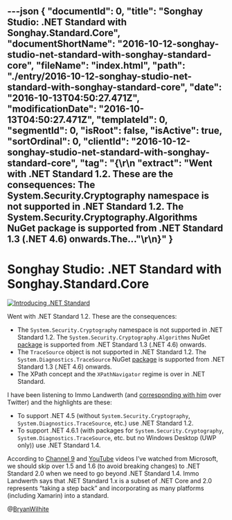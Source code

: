 ---json
{
  "documentId": 0,
  "title": "Songhay Studio: .NET Standard with Songhay.Standard.Core",
  "documentShortName": "2016-10-12-songhay-studio-net-standard-with-songhay-standard-core",
  "fileName": "index.html",
  "path": "./entry/2016-10-12-songhay-studio-net-standard-with-songhay-standard-core",
  "date": "2016-10-13T04:50:27.471Z",
  "modificationDate": "2016-10-13T04:50:27.471Z",
  "templateId": 0,
  "segmentId": 0,
  "isRoot": false,
  "isActive": true,
  "sortOrdinal": 0,
  "clientId": "2016-10-12-songhay-studio-net-standard-with-songhay-standard-core",
  "tag": "{\r\n  \"extract\": \"Went with .NET Standard 1.2. These are the consequences: The System.Security.Cryptography namespace is not supported in .NET Standard 1.2. The System.Security.Cryptography.Algorithms NuGet package is supported from .NET Standard 1.3 (.NET 4.6) onwards.The...\"\r\n}"
}
---

# Songhay Studio: .NET Standard with Songhay.Standard.Core

[<img alt="Introducing .NET Standard" src="https://farm6.staticflickr.com/5519/29639839953_5f0fe95381_z_d.jpg">](https://blogs.msdn.microsoft.com/dotnet/2016/09/26/introducing-net-standard/ "Introducing .NET Standard")

Went with .NET Standard 1.2. These are the consequences:

* The `System.Security.Cryptography` namespace is not supported in .NET Standard 1.2. The `System.Security.Cryptography.Algorithms` NuGet [package](https://www.nuget.org/packages/System.Security.Cryptography.Algorithms/) is supported from .NET Standard 1.3 (.NET 4.6) onwards.
* The `TraceSource` object is not supported in .NET Standard 1.2. The `System.Diagnostics.TraceSource` NuGet [package](https://www.nuget.org/packages/System.Diagnostics.TraceSource/) is supported from .NET Standard 1.3 (.NET 4.6) onwards.
* The XPath concept and the `XPathNavigator` regime is over in .NET Standard.

I have been listening to Immo Landwerth (and [corresponding with him](https://twitter.com/BryanWilhite/status/785944202525814784) over Twitter) and the highlights are these:

* To support .NET 4.5 (without `System.Security.Cryptography`, `System.Diagnostics.TraceSource`, etc.) use .NET Standard 1.2.
* To support .NET 4.6.1 (with packages for `System.Security.Cryptography`, `System.Diagnostics.TraceSource`, etc. but no Windows Desktop (UWP only)) use .NET Standard 1.4.

According to [Channel 9](https://channel9.msdn.com/Blogs/Seth-Juarez/What-is-NET-Standard) and [YouTube](https://www.youtube.com/watch?v=eCEczPk0qkc) videos I’ve watched from Microsoft, we should skip over 1.5 and 1.6 (to avoid breaking changes) to .NET Standard 2.0 when we need to go beyond .NET Standard 1.4. Immo Landwerth says that .NET Standard 1.x is a subset of .NET Core and 2.0 represents “taking a step back” and incorporating as many platforms (including Xamarin) into a standard.

@[BryanWilhite](https://twitter.com/BryanWilhite)
